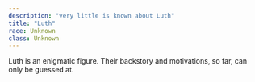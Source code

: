 ```yaml
---
description: "very little is known about Luth"
title: "Luth"
race: Unknown
class: Unknown
---
```


Luth is an enigmatic figure. Their backstory and motivations, so far, can only be guessed at.